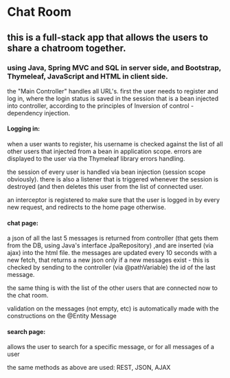 
<h1>Chat Room</h1>

<h2>this is a full-stack app that allows the users to share a chatroom together.</h2>
<h3>using Java, Spring MVC and SQL in server side, and Bootstrap, Thymeleaf, JavaScript and HTML in client side.</h3>

<p>the "Main Controller" handles all URL's. first the user needs to register and log in, where the login status is saved in the session
that is a bean injected into controller, according to the principles of Inversion of control - dependency injection.</p>

<h4>Logging in:</h4>
<p>when a user wants to register, his username is checked against 
the list of all other users that injected from a bean in application scope. errors are displayed to the user via the Thymeleaf library errors handling.</p>

<p>
the session of every user is handled via bean injection (session scope obviously). there is also a listener that is triggered whenever the session 
is destroyed (and then deletes this user from the list of connected user.</p>

<p>an interceptor is registered to make sure that the user is logged in by every new request, and redirects to the home page otherwise.</p>

<h4>chat page:</h4>

<p>a json of all the last 5 messages is returned from controller (that gets them from the DB, using Java's interface JpaRepository) ,and are inserted (via ajax) into the html file. 
the messages are updated every 10 seconds with a new fetch, that returns a new json only if a new messages exist - this is checked by sending to the controller (via @pathVariable) the id of the last message.</p>

<p>the same thing is with the list of the other users that are connected now to the chat room.</p>

<p>validation on the messages (not empty, etc) is automatically made with the constructions on the @Entity Message</p>
<h4>search page:</h4>
<p>allows the user to search for a specific message, or for all messages of a user </p>
<p>the same methods as above are used: REST, JSON, AJAX</p>
